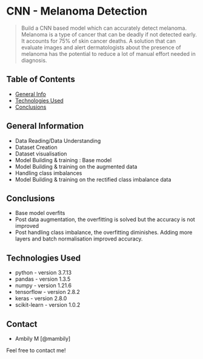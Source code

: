 # CNN - Melanoma Detection


> Build a CNN based model which can accurately detect melanoma. Melanoma is a type of cancer that can be deadly if not detected early. It accounts for 75% of skin cancer deaths. A solution that can evaluate images and alert dermatologists about the presence of melanoma has the potential to reduce a lot of manual effort needed in diagnosis.


## Table of Contents
* [General Info](#general-information)
* [Technologies Used](#technologies-used)
* [Conclusions](#conclusions)


## General Information
- Data Reading/Data Understanding
- Dataset Creation
- Dataset visualisation
- Model Building & training : Base model 
- Model Building & training on the augmented data
- Handling class imbalances
- Model Building & training on the rectified class imbalance data 


## Conclusions
- Base model overfits
- Post data augmentation, the overfitting is solved but the accuracy is not improved
- Post handling class imbalance, the overfitting diminishes. Adding more layers and batch normalisation improved accuracy.

## Technologies Used
- python - version 3.7.13
- pandas - version 1.3.5
- numpy - version 1.21.6
- tensorflow - version 2.8.2
- keras - version 2.8.0
- scikit-learn - version 1.0.2


## Contact
* Ambily M [@mambily]

Feel free to contact me!
